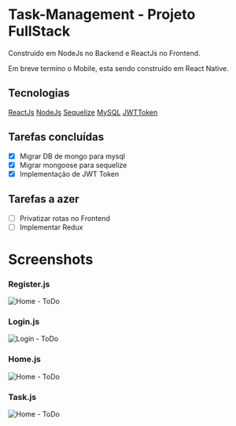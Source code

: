 # Task-Management - Projeto FullStack
Construído em NodeJs no Backend e ReactJs no Frontend.

Em breve termino o Mobile, esta sendo construído em React Native.

## Tecnologias

[ReactJs](https://pt-br.reactjs.org/)
[NodeJs](https://nodejs.org/en/)
[Sequelize](https://sequelize.org/)
[MySQL](https://dev.mysql.com/downloads/mysql/)
[JWTToken](https://jwt.io/)

## Tarefas concluídas
- [x] Migrar DB de mongo para mysql
- [x] Migrar mongoose para sequelize
- [x] Implementação de JWT Token

## Tarefas a azer
- [ ] Privatizar rotas no Frontend
- [ ] Implementar Redux

# Screenshots

### Register.js
![Home - ToDo](https://i.imgur.com/bjttNMt.png)

### Login.js
![Login - ToDo](https://i.imgur.com/BFhVi06.png)

### Home.js
![Home - ToDo](https://i.imgur.com/jDfDJHT.png)

### Task.js
![Home - ToDo](https://i.imgur.com/5TXUlfY.png)




